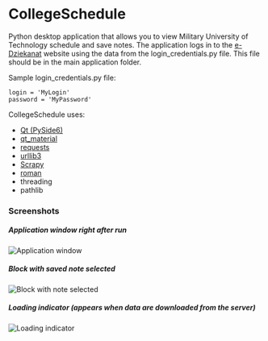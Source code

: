 # CollegeSchedule
Python desktop application that allows you to view Military University of Technology schedule and save notes.
The application logs in to the [e-Dziekanat](https://s1.wcy.wat.edu.pl/ed1/) website using the data from the login_credentials.py file. This file should be in the main application folder.

Sample login_credentials.py file:
```
login = 'MyLogin'
password = 'MyPassword'
```

CollegeSchedule uses:
- [Qt (PySide6)](https://www.qt.io/blog/qt-for-python-6-released)
- [qt_material](https://pypi.org/project/qt-material/)
- [requests](https://pypi.org/project/requests/)
- [urllib3](https://pypi.org/project/urllib3/)
- [Scrapy](https://scrapy.org/)
- [roman](https://pypi.org/project/roman/)
- threading
- pathlib

### Screenshots
##### Application window right after run
![Application window](https://i.imgur.com/O4k2gUG.png)
##### Block with saved note selected
![Block with note selected](https://i.imgur.com/klIiFUA.png)
##### Loading indicator (appears when data are downloaded from the server)
![Loading indicator](https://i.imgur.com/oz9MGpm.png)
